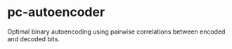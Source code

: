 # pc-autoencoder
Optimal binary autoencoding using pairwise correlations between encoded and decoded bits.
